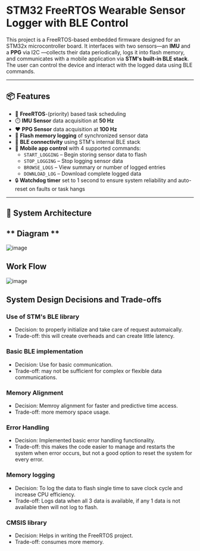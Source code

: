 # STM32 FreeRTOS Wearable Sensor Logger with BLE Control

This project is a FreeRTOS-based embedded firmware designed for an STM32x microcontroller board. It interfaces with two sensors—an **IMU** and a **PPG** via I2C —collects their data periodically, logs it into flash memory, and communicates with a mobile application via **STM's built-in BLE stack**. The user can control the device and interact with the logged data using BLE commands.

---

## 📦 Features

- 🔄 **FreeRTOS**-(priority) based task scheduling
- ⏱️ **IMU Sensor** data acquisition at **50 Hz**
- ❤️ **PPG Sensor** data acquisition at **100 Hz**
- 💾 **Flash memory logging** of synchronized sensor data
- 📡 **BLE connectivity** using STM's internal BLE stack
- 📲 **Mobile app control** with 4 supported commands:
  - `START_LOGGING` – Begin storing sensor data to flash
  - `STOP_LOGGING` – Stop logging sensor data
  - `BROWSE_LOGS` – View summary or number of logged entries
  - `DOWNLOAD_LOG` – Download complete logged data
- 🔒 **Watchdog timer** set to 1 second to ensure system reliability and auto-reset on faults or task hangs

---

## 🧠 System Architecture
## ** Diagram **
![image](https://github.com/user-attachments/assets/a4cea97e-8550-48b2-89a5-a0d27766a4d4)

## **Work Flow**
![image](https://github.com/user-attachments/assets/a84b7102-ef52-4565-a056-d3451d2765fb)



## System Design Decisions and Trade-offs

### Use of STM's BLE library
- Decision: to properly initialize and take care of request automaically.
- Trade-off: this will create overheads and can create little latency.

### Basic BLE implementation
- Decision: Use for basic communication.
- Trade-off: may not be sufficient for complex or flexible data communications.

### Memory Alignment
- Decision: Memroy alignment for faster and predictive time access.
- Trade-off: more memory space usage.

### Error Handling
-  Decision: Implemented basic error handling functionality.
-  Trade-off: this makes the code easier to manage and restarts the system when error occurs, but not a good option to reset the system for every error.

### Memory logging
- Decision: To log the data to flash single time to save clock cycle and increase CPU efficiency.
- Trade-off: Logs data when all 3 data is available, if any 1 data is not available then will not log to flash.

### CMSIS library
- Decision: Helps in writing the FreeRTOS project.
- Trade-off: consumes more memory.
